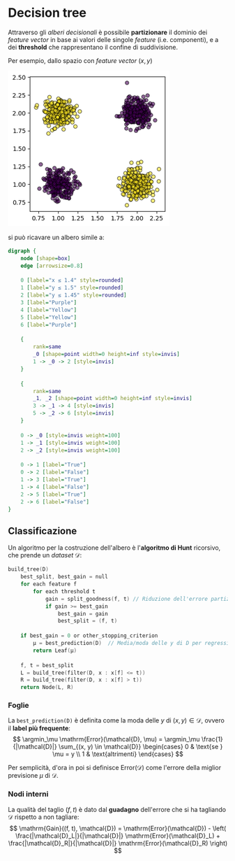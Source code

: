 # Decision tree


Attraverso gli _alberi decisionali_ è possibile **partizionare** il dominio dei _feature vector_ in base ai valori delle singole _feature_ (i.e. componenti), e a dei **threshold** che rappresentano il confine di suddivisione.

Per esempio, dallo spazio con _feature vector_ $(x, y)$

![Dati in cluster opposti](assets/01.png)

si può ricavare un albero simile a:

```dot process
digraph {
	node [shape=box]
	edge [arrowsize=0.8]

	0 [label="x ≤ 1.4" style=rounded]
	1 [label="y ≤ 1.5" style=rounded]
	2 [label="y ≤ 1.45" style=rounded]
	3 [label="Purple"]
	4 [label="Yellow"]
	5 [label="Yellow"]
	6 [label="Purple"]

	{
		rank=same
		_0 [shape=point width=0 height=inf style=invis]
		1 -> _0 -> 2 [style=invis]
	}

	{
		rank=same
		_1, _2 [shape=point width=0 height=inf style=invis]
		3 -> _1 -> 4 [style=invis]
		5 -> _2 -> 6 [style=invis]
	}

	0 -> _0 [style=invis weight=100]
	1 -> _1 [style=invis weight=100]
	2 -> _2 [style=invis weight=100]

	0 -> 1 [label="True"]
	0 -> 2 [label="False"]
	1 -> 3 [label="True"]
	1 -> 4 [label="False"]
	2 -> 5 [label="True"]
	2 -> 6 [label="False"]
}
```

## Classificazione

Un algoritmo per la costruzione dell'albero è l'**algoritmo di Hunt** ricorsivo, che prende un _dataset_ $\mathcal{D}$:
```c
build_tree(D)
	best_split, best_gain = null
	for each feature f
		for each threshold t
			gain = split_goodness(f, t)	// Riduzione dell'errore partizionando per (f <= t)
			if gain >= best_gain
				best_gain = gain
				best_split = (f, t)

	if best_gain = 0 or other_stopping_criterion
		μ = best_prediction(D)	// Media/moda delle y di D per regressione/classificazione
		return Leaf(μ)

	f, t = best_split
	L = build_tree(filter(D, x : x[f] <= t))
	R = build_tree(filter(D, x : x[f] > t))
	return Node(L, R)
```

### Foglie

La `best_prediction(D)` è definita come la moda delle $y$ di $(x, y) \in \mathcal{D}$, ovvero il **label più frequente**:
$$
\argmin_\mu \mathrm{Error}(\mathcal{D}, \mu) =
\argmin_\mu \frac{1}{|\mathcal{D}|} \sum_{(x, y) \in \mathcal{D}}
\begin{cases}
0 & \text{se } \mu = y \\
1 & \text{altrimenti}
\end{cases}
$$

Per semplicità, d'ora in poi si definisce $\mathrm{Error}(\mathcal{D})$ come l'errore della miglior previsione $\mu$ di $\mathcal{D}$.

### Nodi interni

La qualità del taglio $(f, t)$ è dato dal **guadagno** dell'errore che si ha tagliando $\mathcal{D}$ rispetto a non tagliare:
$$
\mathrm{Gain}((f, t), \mathcal{D}) = \mathrm{Error}(\mathcal{D}) -
\left(
\frac{|\mathcal{D}_L|}{|\mathcal{D}|} \mathrm{Error}(\mathcal{D}_L) +
\frac{|\mathcal{D}_R|}{|\mathcal{D}|} \mathrm{Error}(\mathcal{D}_R)
\right)
$$
